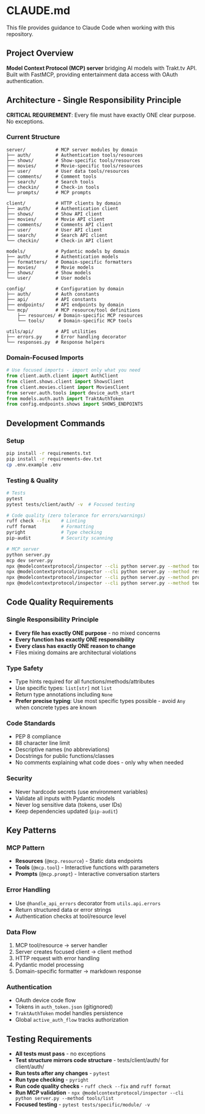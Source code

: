 # CLAUDE.md

This file provides guidance to Claude Code when working with this repository.

## Project Overview

**Model Context Protocol (MCP) server** bridging AI models with Trakt.tv API. Built with FastMCP, providing entertainment data access with OAuth authentication.

## Architecture - Single Responsibility Principle

**CRITICAL REQUIREMENT**: Every file must have exactly ONE clear purpose. No exceptions.

### Current Structure

```
server/           # MCP server modules by domain
├── auth/         # Authentication tools/resources  
├── shows/        # Show-specific tools/resources
├── movies/       # Movie-specific tools/resources
├── user/         # User data tools/resources
├── comments/     # Comment tools
├── search/       # Search tools
├── checkin/      # Check-in tools
└── prompts/      # MCP prompts

client/           # HTTP clients by domain
├── auth/         # Authentication client
├── shows/        # Show API client
├── movies/       # Movie API client  
├── comments/     # Comments API client
├── user/         # User API client
├── search/       # Search API client
└── checkin/      # Check-in API client

models/           # Pydantic models by domain
├── auth/         # Authentication models
├── formatters/   # Domain-specific formatters
├── movies/       # Movie models
├── shows/        # Show models
└── user/         # User models

config/           # Configuration by domain
├── auth/         # Auth constants
├── api/          # API constants  
├── endpoints/    # API endpoints by domain
└── mcp/          # MCP resource/tool definitions
    ├── resources/ # Domain-specific MCP resources
    └── tools/     # Domain-specific MCP tools

utils/api/        # API utilities
├── errors.py     # Error handling decorator
└── responses.py  # Response helpers
```

### Domain-Focused Imports

```python
# Use focused imports - import only what you need
from client.auth.client import AuthClient
from client.shows.client import ShowsClient
from client.movies.client import MoviesClient
from server.auth.tools import device_auth_start
from models.auth.auth import TraktAuthToken
from config.endpoints.shows import SHOWS_ENDPOINTS
```

## Development Commands

### Setup
```bash
pip install -r requirements.txt
pip install -r requirements-dev.txt
cp .env.example .env
```

### Testing & Quality
```bash
# Tests
pytest
pytest tests/client/auth/ -v  # Focused testing

# Code quality (zero tolerance for errors/warnings)
ruff check --fix    # Linting  
ruff format         # Formatting
pyright             # Type checking
pip-audit           # Security scanning

# MCP server
python server.py                                                        # Direct run
mcp dev server.py                                                      # Development mode
npx @modelcontextprotocol/inspector --cli python server.py --method tools/list    # MCP validation (list tools)
npx @modelcontextprotocol/inspector --cli python server.py --method resources/list # MCP validation (list resources)
npx @modelcontextprotocol/inspector --cli python server.py --method prompts/list   # MCP validation (list prompts)
npx @modelcontextprotocol/inspector --cli python server.py --method tools/call     # Call specific tool
```

## Code Quality Requirements

### Single Responsibility Principle
- **Every file has exactly ONE purpose** - no mixed concerns
- **Every function has exactly ONE responsibility** 
- **Every class has exactly ONE reason to change**
- Files mixing domains are architectural violations

### Type Safety
- Type hints required for all functions/methods/attributes
- Use specific types: `list[str]` not `list`
- Return type annotations including `None`
- **Prefer precise typing**: Use most specific types possible - avoid `Any` when concrete types are known

### Code Standards
- PEP 8 compliance
- 88 character line limit
- Descriptive names (no abbreviations)
- Docstrings for public functions/classes
- No comments explaining what code does - only why when needed

### Security
- Never hardcode secrets (use environment variables)
- Validate all inputs with Pydantic models
- Never log sensitive data (tokens, user IDs)
- Keep dependencies updated (`pip-audit`)

## Key Patterns

### MCP Pattern
- **Resources** (`@mcp.resource`) - Static data endpoints
- **Tools** (`@mcp.tool`) - Interactive functions with parameters
- **Prompts** (`@mcp.prompt`) - Interactive conversation starters

### Error Handling
- Use `@handle_api_errors` decorator from `utils.api.errors`
- Return structured data or error strings
- Authentication checks at tool/resource level

### Data Flow
1. MCP tool/resource → server handler
2. Server creates focused client → client method  
3. HTTP request with error handling
4. Pydantic model processing
5. Domain-specific formatter → markdown response

### Authentication
- OAuth device code flow
- Tokens in `auth_token.json` (gitignored)
- `TraktAuthToken` model handles persistence
- Global `active_auth_flow` tracks authorization

## Testing Requirements

- **All tests must pass** - no exceptions
- **Test structure mirrors code structure** - tests/client/auth/ for client/auth/
- **Run tests after any changes** - `pytest`
- **Run type checking** - `pyright` 
- **Run code quality checks** - `ruff check --fix` and `ruff format`
- **Run MCP validation** - `npx @modelcontextprotocol/inspector --cli python server.py --method tools/list`
- **Focused testing** - `pytest tests/specific/module/ -v`
